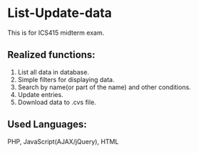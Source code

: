 # List-Update-data
This is for ICS415 midterm exam. 
## Realized functions:
1. List all data in database.
2. Simple filters for displaying data.
3. Search by name(or part of the name) and other conditions.
4. Update entries.
5. Download data to .cvs file.

## Used Languages:
PHP, JavaScript(AJAX/jQuery), HTML 
